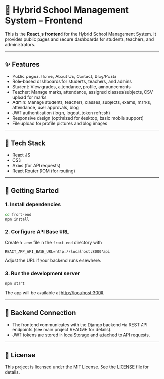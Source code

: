 # 📘 Hybrid School Management System – Frontend

This is the **React.js frontend** for the Hybrid School Management System. It provides public pages and secure dashboards for students, teachers, and administrators.

---

## ✨ Features

- Public pages: Home, About Us, Contact, Blog/Posts
- Role-based dashboards for students, teachers, and admins
- Student: View grades, attendance, profile, announcements
- Teacher: Manage marks, attendance, assigned classes/subjects, CSV upload for marks
- Admin: Manage students, teachers, classes, subjects, exams, marks, attendance, user approvals, blog
- JWT authentication (login, logout, token refresh)
- Responsive design (optimized for desktop, basic mobile support)
- File upload for profile pictures and blog images

---

## 🧰 Tech Stack

- React JS
- CSS
- Axios (for API requests)
- React Router DOM (for routing)

---

## 🚀 Getting Started

### 1. Install dependencies

```bash
cd front-end
npm install
```

### 2. Configure API Base URL

Create a `.env` file in the `front-end` directory with:

```
REACT_APP_API_BASE_URL=http://localhost:8000/api
```

Adjust the URL if your backend runs elsewhere.

### 3. Run the development server

```bash
npm start
```

The app will be available at [http://localhost:3000](http://localhost:3000).

---

## 🔗 Backend Connection

- The frontend communicates with the Django backend via REST API endpoints (see main project README for details).
- JWT tokens are stored in localStorage and attached to API requests.

---

## 📄 License

This project is licensed under the MIT License. See the [LICENSE](../LICENSE) file for details. 